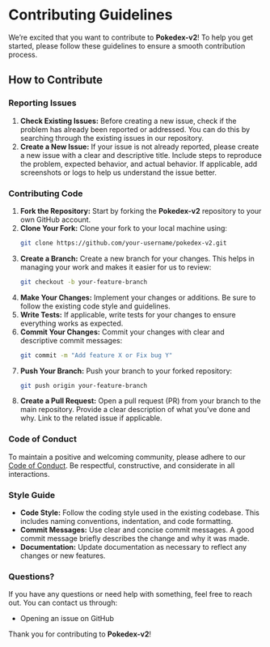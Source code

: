 # Contributing Guidelines

We’re excited that you want to contribute to **Pokedex-v2**! To help you get started, please follow these guidelines to ensure a smooth contribution process.

## How to Contribute

### Reporting Issues

1. **Check Existing Issues:** Before creating a new issue, check if the problem has already been reported or addressed. You can do this by searching through the existing issues in our repository.
2. **Create a New Issue:** If your issue is not already reported, please create a new issue with a clear and descriptive title. Include steps to reproduce the problem, expected behavior, and actual behavior. If applicable, add screenshots or logs to help us understand the issue better.

### Contributing Code

1. **Fork the Repository:** Start by forking the **Pokedex-v2** repository to your own GitHub account.
2. **Clone Your Fork:** Clone your fork to your local machine using:
   ```bash
   git clone https://github.com/your-username/pokedex-v2.git
   ```
3. **Create a Branch:** Create a new branch for your changes. This helps in managing your work and makes it easier for us to review:
   ```bash
   git checkout -b your-feature-branch
   ```
4. **Make Your Changes:** Implement your changes or additions. Be sure to follow the existing code style and guidelines.
5. **Write Tests:** If applicable, write tests for your changes to ensure everything works as expected.
6. **Commit Your Changes:** Commit your changes with clear and descriptive commit messages:
   ```bash
   git commit -m "Add feature X or Fix bug Y"
   ```
7. **Push Your Branch:** Push your branch to your forked repository:
   ```bash
   git push origin your-feature-branch
   ```
8. **Create a Pull Request:** Open a pull request (PR) from your branch to the main repository. Provide a clear description of what you’ve done and why. Link to the related issue if applicable.

### Code of Conduct

To maintain a positive and welcoming community, please adhere to our [Code of Conduct](link-to-code-of-conduct). Be respectful, constructive, and considerate in all interactions.

### Style Guide

- **Code Style:** Follow the coding style used in the existing codebase. This includes naming conventions, indentation, and code formatting.
- **Commit Messages:** Use clear and concise commit messages. A good commit message briefly describes the change and why it was made.
- **Documentation:** Update documentation as necessary to reflect any changes or new features.

### Questions?

If you have any questions or need help with something, feel free to reach out. You can contact us through:
- Opening an issue on GitHub

Thank you for contributing to **Pokedex-v2**!
